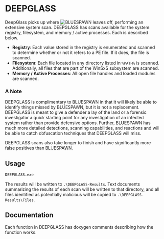 # DEEPGLASS

DeepGlass picks up where ![BLUESPAWN](https://github.com/ION28/BLUESPAWN) leaves off, performing an extensive system scan. DEEPGLASS has scans available for the system registry, filesystem, and memory / active processes. Each is described below.

 * **Registry**: Each value stored in the registry is enumerated and scanned to determine whether or not it refers to a PE file. If it does, the file is scanned.
 * **Filesystem**: Each file located in any directory listed in `%PATH%` is scanned. Additionally, all files that are part of the WinSxS subsystem are scanned.
 * **Memory / Active Processes**: All open file handles and loaded modules are scanned.
 
### A Note
DEEPGLASS is complimentary to BLUESPAWN in that it will likely be able to identify things missed by BLUESPAWN, but it is not a replacement. DEEPGLASS is meant to give a defender a lay of the land or a forensic investigator a quick starting point for any investigation of an infected system rather than provide defensive options. Further, BLUESPAWN has much more detailed detections, scanning capabilities, and reactions and will be able to catch obfuscation techniques that DEEPGLASS will miss.

DEEPGLASS scans also take longer to finish and have significantly more false positives than BLUESPAWN.

## Usage

```cmd
DEEPGLASS.exe
```

The results will be written to `.\DEEPGLASS-Results`. Text documents summarizing the results of each scan will be written to that directory, and all files identified as potentially malicious will be copied to `.\DEEPGLASS-Results\Files`.

## Documentation

Each function in DEEPGLASS has doxygen comments describing how the function works.
